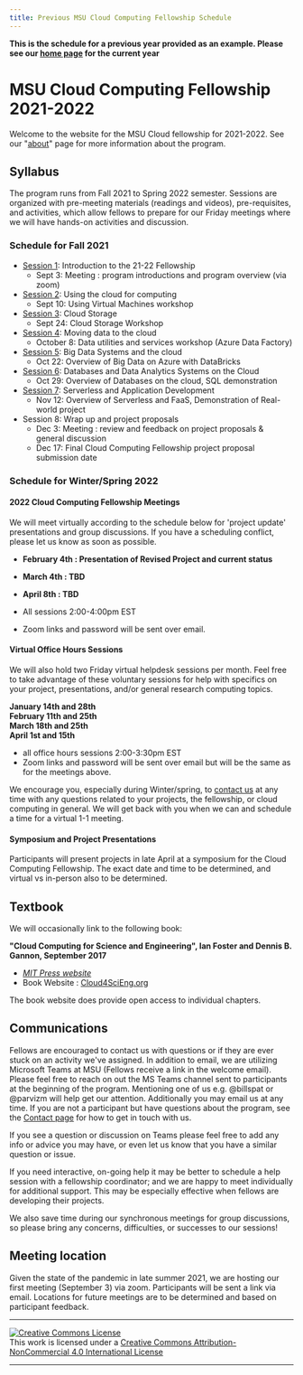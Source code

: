 ```yaml
---
title: Previous MSU Cloud Computing Fellowship Schedule
---
```

**This is the schedule for a previous year provided as an example.  Please see our [home page](index.md) for the current year**
# MSU Cloud Computing Fellowship 2021-2022



Welcome to the website for the MSU Cloud fellowship for 2021-2022.  See our "[about](about.md)" page for more information about the program.   

## Syllabus 

The program runs from Fall 2021 to Spring 2022 semester.  Sessions are organized with pre-meeting materials (readings and videos), pre-requisites, and activities, which allow fellows to prepare for our Friday meetings where we will have hands-on activities and discussion.  

### Schedule for Fall 2021

 * [Session 1](session_introduction): Introduction to the 21-22 Fellowship
     * Sept 3: Meeting : program introductions and program overview (via zoom)
 * [Session 2](session_how_to_cloud): Using the cloud for computing
    * Sept 10: Using Virtual Machines workshop 
 * [Session 3](session_cloud_storage): Cloud Storage
    * Sept 24: Cloud Storage Workshop 
 * [Session 4](session_moving_data): Moving data to the cloud
    * October 8: Data utilities and services workshop (Azure Data Factory)
 * [Session 5](session_bigdata): Big Data Systems and the cloud
    * Oct 22: Overview of Big Data on Azure with DataBricks
 * [Session 6](session_datasystems): Databases and Data Analytics Systems on the Cloud
    * Oct 29: Overview of Databases on the cloud, SQL demonstration
 * [Session 7](session_serverless): Serverless and Application Development 
    * Nov 12: Overview of Serverless and FaaS, Demonstration of Real-world project
 * Session 8: Wrap up and project proposals
    * Dec 3: Meeting : review and feedback on project proposals & general discussion
    * Dec 17: Final Cloud Computing Fellowship project proposal submission date

### Schedule for Winter/Spring 2022

#### 2022 Cloud Computing Fellowship Meetings 

We will meet virtually according to the schedule below for 'project update' presentations and group discussions. If you have a scheduling conflict, please let us know as soon as possible. 
 
 - **February 4th : Presentation of Revised Project and current status**
 - **March 4th : TBD**
 - **April 8th : TBD**

 - All sessions 2:00-4:00pm EST
 - Zoom links and password will be sent over email. 
         
#### Virtual Office Hours Sessions

We will also hold two Friday virtual helpdesk sessions per month.  Feel free to take advantage of these voluntary sessions for help with specifics on your project, presentations, and/or general research computing topics. 

**January 14th and 28th <br>
February 11th and 25th <br>
March 18th and 25th <br>
April 1st and 15th**

 - all office hours sessions 2:00-3:30pm EST
 - Zoom links and password will be sent over email but will be the same as for the meetings above. 
 
We encourage you, especially during Winter/spring, to [contact us](contact) at any time with any questions related to your projects, the fellowship, or cloud computing in general.  We will get back with you when we can and schedule a time for a virtual 1-1 meeting.  

#### Symposium and Project Presentations

Participants will present projects in late April at a symposium for the Cloud Computing Fellowship.  The exact date and time to be determined, and virtual vs in-person also to be determined.   

## Textbook

We will occasionally link to the following book: 

**"Cloud Computing for Science and Engineering", Ian Foster and Dennis B. Gannon, September 2017**  

  * *[MIT Press website](https://mitpress.mit.edu/books/cloud-computing-science-and-engineering)* 
  * Book Website : [Cloud4SciEng.org](https://cloud4scieng.org)

The book website does provide open access to individual chapters. 

## Communications

 Fellows are encouraged to contact us with questions or if they are ever stuck on an activity we've assigned.  In addition to email, we are utilizing Microsoft Teams at MSU (Fellows receive a link in the welcome email).   Please feel free to reach on out the MS Teams channel sent to participants at the beginning of the program.  Mentioning one of us e.g. @billspat or @parvizm will help get our attention.  Additionally you may email us at any time.   If you are not a participant but have questions about the program, see the [Contact page](contact.md) for how to get in touch with us.   

If you see a question or discussion on Teams please feel free to add any info or advice you may have, or even let us know that you have a similar question or issue.    

If you need interactive, on-going help it may be better to schedule a help session with a fellowship coordinator; and we are happy to meet individually for additional support.   This may be especially effective when fellows are developing their projects.  

We also save time during our synchronous meetings for group discussions, so please bring any concerns, difficulties, or successes to our sessions! 

## Meeting location

Given the state of the pandemic in late summer 2021, we are hosting our first meeting (September 3) via zoom.  Participants will be sent a link via email.   Locations for future meetings are to be determined and based on participant feedback.  

---
   
<a rel="license" href="http://creativecommons.org/licenses/by-nc/4.0/"><img alt="Creative Commons License" style="border-width:0" src="https://i.creativecommons.org/l/by-nc/4.0/88x31.png" /></a><br />This work is licensed under a <a rel="license" href="http://creativecommons.org/licenses/by-nc/4.0/">Creative Commons Attribution-NonCommercial 4.0 International License</a>

---

<style>
.md-content {background-color:LightGray;}
<style>
